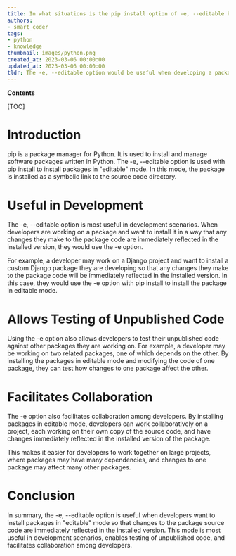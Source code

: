 ```yaml
---
title: In what situations is the pip install option of -e, --editable beneficial?
authors:
- smart_coder
tags:
- python
- knowledge
thumbnail: images/python.png
created_at: 2023-03-06 00:00:00
updated_at: 2023-03-06 00:00:00
tldr: The -e, --editable option would be useful when developing a package and testing it in a local environment without the need to constantly reinstall it.
---
```


**Contents**

[TOC]

# Introduction

pip is a package manager for Python. It is used to install and manage software packages written in Python. The -e, --editable option is used with pip install to install packages in "editable" mode. In this mode, the package is installed as a symbolic link to the source code directory. 

# Useful in Development

The -e, --editable option is most useful in development scenarios. When developers are working on a package and want to install it in a way that any changes they make to the package code are immediately reflected in the installed version, they would use the -e option. 

For example, a developer may work on a Django project and want to install a custom Django package they are developing so that any changes they make to the package code will be immediately reflected in the installed version. In this case, they would use the -e option with pip install to install the package in editable mode.

# Allows Testing of Unpublished Code

Using the -e option also allows developers to test their unpublished code against other packages they are working on. For example, a developer may be working on two related packages, one of which depends on the other. By installing the packages in editable mode and modifying the code of one package, they can test how changes to one package affect the other. 

# Facilitates Collaboration

The -e option also facilitates collaboration among developers. By installing packages in editable mode, developers can work collaboratively on a project, each working on their own copy of the source code, and have changes immediately reflected in the installed version of the package. 

This makes it easier for developers to work together on large projects, where packages may have many dependencies, and changes to one package may affect many other packages.

# Conclusion

In summary, the -e, --editable option is useful when developers want to install packages in "editable" mode so that changes to the package source code are immediately reflected in the installed version. This mode is most useful in development scenarios, enables testing of unpublished code, and facilitates collaboration among developers.
